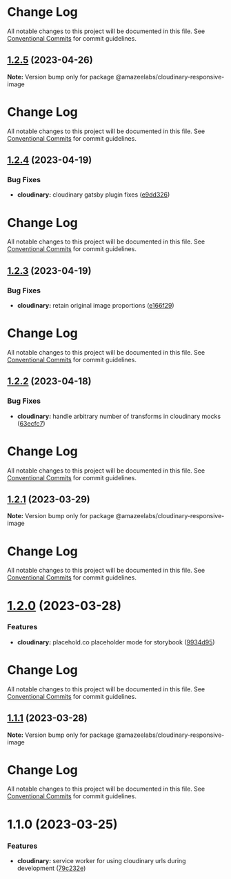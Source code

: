 # Change Log

All notable changes to this project will be documented in this file. See
[Conventional Commits](https://conventionalcommits.org) for commit guidelines.

## [1.2.5](https://github.com/AmazeeLabs/silverback-mono/compare/@amazeelabs/cloudinary-responsive-image@1.2.4...@amazeelabs/cloudinary-responsive-image@1.2.5) (2023-04-26)

**Note:** Version bump only for package @amazeelabs/cloudinary-responsive-image

# Change Log

All notable changes to this project will be documented in this file. See
[Conventional Commits](https://conventionalcommits.org) for commit guidelines.

## [1.2.4](https://github.com/AmazeeLabs/silverback-mono/compare/@amazeelabs/cloudinary-responsive-image@1.2.3...@amazeelabs/cloudinary-responsive-image@1.2.4) (2023-04-19)

### Bug Fixes

- **cloudinary:** cloudinary gatsby plugin fixes
  ([e9dd326](https://github.com/AmazeeLabs/silverback-mono/commit/e9dd3266b41f3fdf7f6c1fe9488382748c968853))

# Change Log

All notable changes to this project will be documented in this file. See
[Conventional Commits](https://conventionalcommits.org) for commit guidelines.

## [1.2.3](https://github.com/AmazeeLabs/silverback-mono/compare/@amazeelabs/cloudinary-responsive-image@1.2.2...@amazeelabs/cloudinary-responsive-image@1.2.3) (2023-04-19)

### Bug Fixes

- **cloudinary:** retain original image proportions
  ([e166f29](https://github.com/AmazeeLabs/silverback-mono/commit/e166f29abd769a8ba41ac9c3ffefe04ba67964cd))

# Change Log

All notable changes to this project will be documented in this file. See
[Conventional Commits](https://conventionalcommits.org) for commit guidelines.

## [1.2.2](https://github.com/AmazeeLabs/silverback-mono/compare/@amazeelabs/cloudinary-responsive-image@1.2.1...@amazeelabs/cloudinary-responsive-image@1.2.2) (2023-04-18)

### Bug Fixes

- **cloudinary:** handle arbitrary number of transforms in cloudinary mocks
  ([63ecfc7](https://github.com/AmazeeLabs/silverback-mono/commit/63ecfc792d7b5a09867a71c48fa91f2d6ab6ce7b))

# Change Log

All notable changes to this project will be documented in this file. See
[Conventional Commits](https://conventionalcommits.org) for commit guidelines.

## [1.2.1](https://github.com/AmazeeLabs/silverback-mono/compare/@amazeelabs/cloudinary-responsive-image@1.2.0...@amazeelabs/cloudinary-responsive-image@1.2.1) (2023-03-29)

**Note:** Version bump only for package @amazeelabs/cloudinary-responsive-image

# Change Log

All notable changes to this project will be documented in this file. See
[Conventional Commits](https://conventionalcommits.org) for commit guidelines.

# [1.2.0](https://github.com/AmazeeLabs/silverback-mono/compare/@amazeelabs/cloudinary-responsive-image@1.1.1...@amazeelabs/cloudinary-responsive-image@1.2.0) (2023-03-28)

### Features

- **cloudinary:** placehold.co placeholder mode for storybook
  ([9934d95](https://github.com/AmazeeLabs/silverback-mono/commit/9934d95a3fd54538f83feb8dfca41a9e0d6b7d35))

# Change Log

All notable changes to this project will be documented in this file. See
[Conventional Commits](https://conventionalcommits.org) for commit guidelines.

## [1.1.1](https://github.com/AmazeeLabs/silverback-mono/compare/@amazeelabs/cloudinary-responsive-image@1.1.0...@amazeelabs/cloudinary-responsive-image@1.1.1) (2023-03-28)

**Note:** Version bump only for package @amazeelabs/cloudinary-responsive-image

# Change Log

All notable changes to this project will be documented in this file. See
[Conventional Commits](https://conventionalcommits.org) for commit guidelines.

# 1.1.0 (2023-03-25)

### Features

- **cloudinary:** service worker for using cloudinary urls during development
  ([79c232e](https://github.com/AmazeeLabs/silverback-mono/commit/79c232ef52dc83d4d344ef338a60415481d36741))
